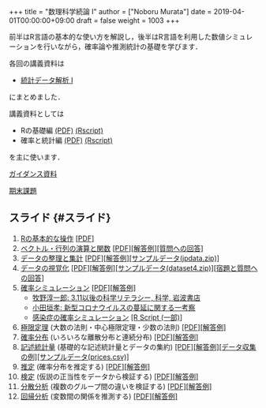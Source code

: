 +++
title = "数理科学続論 I"
author = ["Noboru Murata"]
date = 2019-04-01T00:00:00+09:00
draft = false
weight = 1003
+++

前半はR言語の基本的な使い方を解説し，後半はR言語を利用した数値シミュレーションを行いながら，確率論や推測統計の基礎を学びます．

各回の講義資料は

-   [統計データ解析 I](https://noboru-murata.github.io/statistical-data-analysis1/)

にまとめました．

講義資料としては

-   Rの基礎編 [(PDF)](https://noboru-murata.github.io/sda/docs/note1.pdf) [(Rscript)](https://noboru-murata.github.io/sda/docs/script1.zip)
-   確率と統計編 [(PDF)](https://noboru-murata.github.io/sda/docs/note2.pdf) [(Rscript)](https://noboru-murata.github.io/sda/docs/script2.zip)

を主に使います．

[ガイダンス資料](https://noboru-murata.github.io/sda/spring/slide00.html)

[期末課題](https://noboru-murata.github.io/sda/spring/pdfs/report.pdf)


## スライド {#スライド}

1.  [Rの基本的な操作](https://noboru-murata.github.io/sda/spring/slide01.html)
    [[PDF]​](https://noboru-murata.github.io/sda/spring/pdfs/R%E3%81%AE%E5%9F%BA%E6%9C%AC%E7%9A%84%E3%81%AA%E6%93%8D%E4%BD%9C.pdf)
2.  [ベクトル・行列の演算と関数](https://noboru-murata.github.io/sda/spring/slide02.html)
    [[PDF]​](https://noboru-murata.github.io/sda/spring/pdfs/%E3%83%99%E3%82%AF%E3%83%88%E3%83%AB%E3%83%BB%E8%A1%8C%E5%88%97%E3%81%AE%E6%BC%94%E7%AE%97%E3%81%A8%E9%96%A2%E6%95%B0.pdf)
    [[解答例]​](https://noboru-murata.github.io/sda/spring/code/slide02.R)
    [[質問への回答]​](https://noboru-murata.github.io/sda/spring/code/qa02.R)
3.  [データの整理と集計](https://noboru-murata.github.io/sda/spring/slide03.html)
    [[PDF]​](https://noboru-murata.github.io/sda/spring/pdfs/slide03.pdf)
    [[解答例]​](https://noboru-murata.github.io/sda/spring/code/slide03.R)
    [[サンプルデータ(jpdata.zip)]​](https://noboru-murata.github.io/sda/spring/data/jpdata.zip)
4.  [データの視覚化](https://noboru-murata.github.io/sda/spring/slide04.html)
    [[PDF]​](https://noboru-murata.github.io/sda/spring/pdfs/slide04.pdf)
    [[解答例]​](https://noboru-murata.github.io/sda/spring/code/slide04.R)
    [[サンプルデータ(dataset4.zip)]​](https://noboru-murata.github.io/sda/spring/data/dataset4.zip)
    [[宿題と質問への回答]​](https://noboru-murata.github.io/sda/spring/code/qa04.R)
5.  [確率シミュレーション](https://noboru-murata.github.io/sda/spring/slide05.html)
    [[PDF]​](https://noboru-murata.github.io/sda/spring/pdfs/slide05.pdf)
    [[解答例]​](https://noboru-murata.github.io/sda/spring/code/slide05.R)
    -   [牧野淳一郎: 3.11以後の科学リテラシー, 科学, 岩波書店](https://www.iwanami.co.jp/kagaku/Kagaku%5F202005%5FMakino%5Fpreprint.pdf)
    -   [小田垣孝: 新型コロナウイルスの蔓延に関する一考察](http://www001.upp.so-net.ne.jp/rise/images/%E6%96%B0%E5%9E%8B%E3%82%B3%E3%83%AD%E3%83%8A%E4%B8%80%E8%80%83%E5%AF%9F.pdf)
    -   [感染症の確率シミュレーション](https://noboru-murata.github.io/sda/spring/pdfs/epidemic.pdf) [[R Script (一部)]​](https://noboru-murata.github.io/sda/spring/code/epidemic.zip)
6.  [極限定理](https://noboru-murata.github.io/sda/spring/slide06.html) (大数の法則・中心極限定理・少数の法則)
    [[PDF]​](https://noboru-murata.github.io/sda/spring/pdfs/slide06.pdf)
    [[解答例]​](https://noboru-murata.github.io/sda/spring/code/slide06.R)
7.  [確率分布](https://noboru-murata.github.io/sda/spring/slide07.html) (いろいろな離散分布と連続分布)
    [[PDF]​](https://noboru-murata.github.io/sda/spring/pdfs/slide07.pdf)
    [[解答例]​](https://noboru-murata.github.io/sda/spring/code/slide07.R)
8.  [記述統計量](https://noboru-murata.github.io/sda/spring/slide08.html) (基礎的な記述統計量とデータの集約)
    [[PDF]​](https://noboru-murata.github.io/sda/spring/pdfs/slide08.pdf)
    [[解答例]​](https://noboru-murata.github.io/sda/spring/code/slide08.R)
    [[データ収集の例]​](https://noboru-murata.github.io/sda/spring/code/ex08.R)
    [[サンプルデータ(prices.csv)]​](https://noboru-murata.github.io/sda/spring/data/prices.csv)
9.  [推定](https://noboru-murata.github.io/sda/spring/slide09.html) (確率分布を推定する)
    [[PDF]​](https://noboru-murata.github.io/sda/spring/pdfs/slide09.pdf)
    [[解答例]​](https://noboru-murata.github.io/sda/spring/code/slide09.R)
10. [検定](https://noboru-murata.github.io/sda/spring/slide10.html) (仮説の正当性をデータから検証する)
    [[PDF]​](https://noboru-murata.github.io/sda/spring/pdfs/slide10.pdf)
    [[解答例]​](https://noboru-murata.github.io/sda/spring/code/slide10.R)
11. [分散分析](https://noboru-murata.github.io/sda/spring/slide11.html) (複数のグループ間の違いを検証する)
    [[PDF]​](https://noboru-murata.github.io/sda/spring/pdfs/slide11.pdf)
    [[解答例]​](https://noboru-murata.github.io/sda/spring/code/slide11.R)
12. [回帰分析](https://noboru-murata.github.io/sda/spring/slide12.html) (変数間の関係を推測する)
    [[PDF]​](https://noboru-murata.github.io/sda/spring/pdfs/slide12.pdf)
    [[解答例]​](https://noboru-murata.github.io/sda/spring/code/slide12.R)